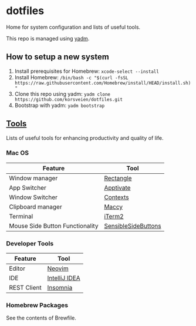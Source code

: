 # dotfiles

Home for system configuration and lists of useful tools.

This repo is managed using [yadm](https://yadm.io/).

## How to setup a new system

1. Install prerequisites for Homebrew: `xcode-select --install`
2. Install Homebrew: `/bin/bash -c "$(curl -fsSL https://raw.githubusercontent.com/Homebrew/install/HEAD/install.sh)"`
3. Clone this repo using yadm: `yadm clone https://github.com/korsveien/dotfiles.git`
4. Bootstrap with yadm: `yadm bootstrap`

## [Tools](Tools)

Lists of useful tools for enhancing productivity and quality of life.

### Mac OS

| Feature                         | Tool                                                               |
| ------------------------------- | ------------------------------------------------------------------ |
| Window manager                  | [Rectangle](https://rectangleapp.com/)                             |
| App Switcher                    | [Apptivate](http://www.apptivateapp.com/)                          |
| Window Switcher                 | [Contexts](https://contexts.co/)                                   |
| Clipboard manager               | [Maccy](https://maccy.app/)                                        |
| Terminal                        | [iTerm2](https://iterm2.com)                                       |
| Mouse Side Button Functionality | [SensibleSideButtons](https://sensible-side-buttons.archagon.net/) |

### Developer Tools

| Feature     | Tool                                             |
| ----------- | ------------------------------------------------ |
| Editor      | [Neovim](https://neovim.io/)                     |
| IDE         | [IntelliJ IDEA](https://www.jetbrains.com/idea/) |
| REST Client | [Insomnia](https://insomnia.rest/)               |

### Homebrew Packages

See the contents of Brewfile.
